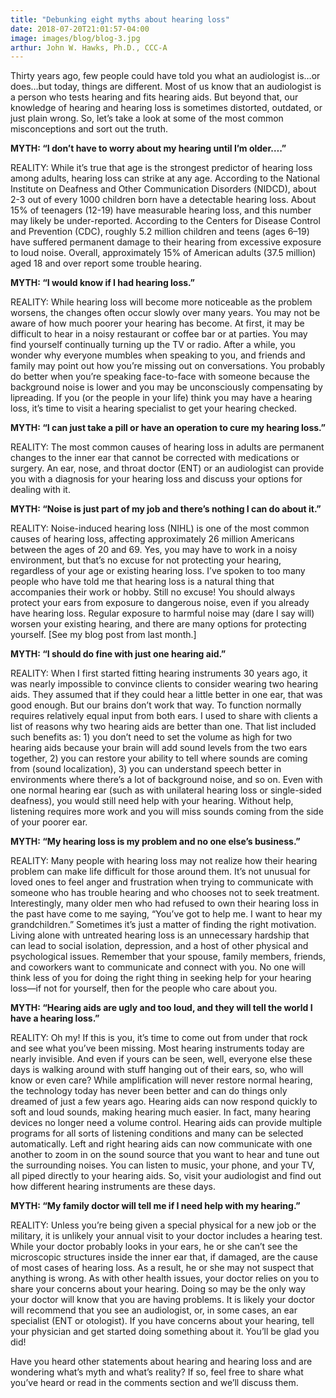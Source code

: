 ```yaml
---
title: "Debunking eight myths about hearing loss"
date: 2018-07-20T21:01:57-04:00
image: images/blog/blog-3.jpg
arthur: John W. Hawks, Ph.D., CCC-A
---
```


Thirty years ago, few people could have told you what an audiologist is…or does…but today, things are different. Most of us know that an audiologist is a person who tests hearing and fits hearing aids. But beyond that, our knowledge of hearing and hearing loss is sometimes distorted, outdated, or just plain wrong. So, let’s take a look at some of the most common misconceptions and sort out the truth.
 
 
**MYTH: “I don’t have to worry about my hearing until I’m older….”**
 
REALITY: While it’s true that age is the strongest predictor of hearing loss among adults, hearing loss can strike at any age. According to the National Institute on Deafness and Other Communication Disorders (NIDCD), about 2-3 out of every 1000 children born have a detectable hearing loss. About 15% of teenagers (12-19) have measurable hearing loss, and this number may likely be under-reported.  According to the Centers for Disease Control and Prevention (CDC), roughly 5.2 million children and teens (ages 6–19) have suffered permanent damage to their hearing from excessive exposure to loud noise. Overall, approximately 15% of American adults (37.5 million) aged 18 and over report some trouble hearing.

**MYTH: “I would know if I had hearing loss.”**
 
REALITY: While hearing loss will become more noticeable as the problem worsens, the changes often occur slowly over many years. You may not be aware of how much poorer your hearing has become. At first, it may be difficult to hear in a noisy restaurant or coffee bar or at parties. You may find yourself continually turning up the TV or radio. After a while, you wonder why everyone mumbles when speaking to you, and friends and family may point out how you’re missing out on conversations. You probably do better when you’re speaking face-to-face with someone because the background noise is lower and you may be unconsciously compensating by lipreading. If you (or the people in your life) think you may have a hearing loss, it’s time to visit a hearing specialist to get your hearing checked.
 
**MYTH: “I can just take a pill or have an operation to cure my hearing loss.”**
 
REALITY: The most common causes of hearing loss in adults are permanent changes to the inner ear that cannot be corrected with medications or surgery. An ear, nose, and throat doctor (ENT) or an audiologist can provide you with a diagnosis for your hearing loss and discuss your options for dealing with it.
 
**MYTH: “Noise is just part of my job and there’s nothing I can do about it.”**
 
REALITY: Noise-induced hearing loss (NIHL) is one of the most common causes of hearing loss, affecting approximately 26 million Americans between the ages of 20 and 69. Yes, you may have to work in a noisy environment, but that’s no excuse for not protecting your hearing, regardless of your age or existing hearing loss. I’ve spoken to too many people who have told me that hearing loss is a natural thing that accompanies their work or hobby. Still no excuse! You should always protect your ears from exposure to dangerous noise, even if you already have hearing loss. Regular exposure to harmful noise may (dare I say will) worsen your existing hearing, and there are many options for protecting yourself.  [See my blog post from last month.]

**MYTH: “I should do fine with just one hearing aid.”**
 
REALITY: When I first started fitting hearing instruments 30 years ago, it was nearly impossible to convince clients to consider wearing two hearing aids. They assumed that if they could hear a little better in one ear, that was good enough. But our brains don’t work that way. To function normally requires relatively equal input from both ears. I used to share with clients a list of reasons why two hearing aids are better than one. That list included such benefits as: 1) you don’t need to set the volume as high for two hearing aids because your brain will add sound levels from the two ears together, 2) you can restore your ability to tell where sounds are coming from (sound localization), 3) you can understand speech better in environments where there’s a lot of background noise, and so on. Even with one normal hearing ear (such as with unilateral hearing loss or single-sided deafness), you would still need help with your hearing. Without help, listening requires more work and you will miss sounds coming from the side of your poorer ear.
 
**MYTH: “My hearing loss is my problem and no one else’s business.”**
 
REALITY: Many people with hearing loss may not realize how their hearing problem can make life difficult for those around them. It’s not unusual for loved ones to feel anger and frustration when trying to communicate with someone who has trouble hearing and who chooses not to seek treatment. Interestingly, many older men who had refused to own their hearing loss in the past have come to me saying, “You’ve got to help me. I want to hear my grandchildren.” Sometimes it’s just a matter of finding the right motivation. Living alone with untreated hearing loss is an unnecessary hardship that can lead to social isolation, depression, and a host of other physical and psychological issues. Remember that your spouse, family members, friends, and coworkers want to communicate and connect with you. No one will think less of you for doing the right thing in seeking help for your hearing loss—if not for yourself, then for the people who care about you.
 
 
 
**MYTH: “Hearing aids are ugly and too loud, and they will tell the world I have a hearing loss.”**
 
REALITY: Oh my! If this is you, it’s time to come out from under that rock and see what you’ve been missing. Most hearing instruments today are nearly invisible. And even if yours can be seen, well, everyone else these days is walking around with stuff hanging out of their ears, so, who will know or even care?  While amplification will never restore normal hearing, the technology today has never been better and can do things only dreamed of just a few years ago. Hearing aids can now respond quickly to soft and loud sounds, making hearing much easier. In fact, many hearing devices no longer need a volume control. Hearing aids can provide multiple programs for all sorts of listening conditions and many can be selected automatically. Left and right hearing aids can now communicate with one another to zoom in on the sound source that you want to hear and tune out the surrounding noises. You can listen to music, your phone, and your TV, all piped directly to your hearing aids. So, visit your audiologist and find out how different hearing instruments are these days.

**MYTH: “My family doctor will tell me if I need help with my hearing.”**
 
REALITY: Unless you’re being given a special physical for a new job or the military, it is unlikely your annual visit to your doctor includes a hearing test. While your doctor probably looks in your ears, he or she can’t see the microscopic structures inside the inner ear that, if damaged, are the cause of most cases of hearing loss. As a result, he or she may not suspect that anything is wrong. As with other health issues, your doctor relies on you to share your concerns about your hearing. Doing so may be the only way your doctor will know that you are having problems. It is likely your doctor will recommend that you see an audiologist, or, in some cases, an ear specialist (ENT or otologist). If you have concerns about your hearing, tell your physician and get started doing something about it. You’ll be glad you did!
 
Have you heard other statements about hearing and hearing loss and are wondering what’s myth and what’s reality? If so, feel free to share what you’ve heard or read in the comments section and we’ll discuss them.
